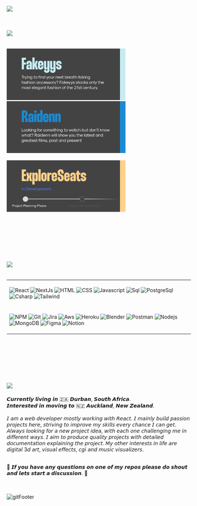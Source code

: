 <a href="#"><img src="https://github.com/Typicallunchbox/Typicallunchbox/assets/41709116/101d8468-8310-4701-a614-4fa50c4dd300" /></a>
</br>
</br>
</br>

<img src="https://github.com/Typicallunchbox/Typicallunchbox/assets/41709116/002935d0-fd98-4e99-aae6-772ebdb08c15" width="340px" />
 </br>
  </br>
  <p align="left" gap=""20px>
    <a href="https://github.com/Typicallunchbox/fakeyys-ecommerce"><img width="325" src="./icons/fakeyys-project.png" alt="Fakeyys"></a>
    &nbsp;
    &nbsp;
    &nbsp;
    &nbsp;
    <a href="https://github.com/Typicallunchbox/Raidenn3.0"><img width="325" src="./icons/raidenn-project.png" alt="Raidenn"></a>
    </br>
    </br>
    <a href="https://github.com/Typicallunchbox/ExploreSeats"><img width="325" src="./icons/explore-seats-project.png" alt="Raidenn"></a> 

  </p>
</br>
</br>
</br>

<img src="https://github.com/Typicallunchbox/Typicallunchbox/assets/41709116/4994e9e5-9410-4c73-9aa5-df3ae61e8595" width="100%" height="2"/>

</br>
</br>
</br>
</br>

<!-- 
## Demo

![Demo Doccou alpha](http://share.gifyoutube.com/KzB6Gb.gif) -->


<img src="https://github.com/Typicallunchbox/Typicallunchbox/assets/41709116/d184811b-ff1d-4afc-99f7-85a3c6725c76" width="500px"/>
</br>
</br>
<table>
    <tr>
        <td>
            </br>
            <img alt="React" src="https://img.shields.io/badge/-React-61dbfb?style=for-the-badge&logo=React&logoColor=black" />
            <img alt="NextJs" src="https://img.shields.io/badge/-Nextjs-FFFFFF?style=for-the-badge&logo=Next.js&logoColor=black" />
            <img alt="HTML" src="https://img.shields.io/badge/-Html-F16529?style=for-the-badge&logo=html5&logoColor=white" />
            <img alt="CSS" src="https://img.shields.io/badge/-Css-1471B6?style=for-the-badge&logo=css3&logoColor=white" />
            <img alt="Javascript" src="https://img.shields.io/badge/-Javascript-f0db4f?style=for-the-badge&logo=javascript&logoColor=black" />
            <img alt="Sql" src="https://img.shields.io/badge/-Mysql-00758F?style=for-the-badge&logo=MicrosoftSQLServer&logoColor=white" />
            <img alt="PostgreSql" src="https://img.shields.io/badge/PostgreSQL-316192?style=for-the-badge&logo=postgresql&logoColor=white" />
            <img alt="Csharp" src="https://img.shields.io/badge/-csharp-280068?style=for-the-badge&logo=CSharp&logoColor=white" />
            <img alt="Tailwind" src="https://img.shields.io/badge/-Tailwind-06b6d4?style=for-the-badge&logo=Tailwind&logoColor=white" />
            </br>
            </br>
        </td>
    </tr>
    <tr>
        <td>
            </br>
            <img alt="NPM" src="https://img.shields.io/badge/-NPM-CB3837?style=for-the-badge&logo=npm&logoColor=white" />
            <img alt="Git" src="https://img.shields.io/badge/-Git-F1502F?style=for-the-badge&logo=Git&logoColor=white" />
            <img alt="Jira" src="https://img.shields.io/badge/-Jira-2280FA?style=for-the-badge&logo=jira&logoColor=white" />
            <img alt="Aws" src="https://img.shields.io/badge/-Aws-F1502F?style=for-the-badge&logo=amazonaws&logoColor=white" />
            <img alt="Heroku" src="https://img.shields.io/badge/Heroku-430098?style=for-the-badge&logo=heroku&logoColor=white" />
            <img alt="Blender" src="https://img.shields.io/badge/-Blender-EA7600?style=for-the-badge&logo=Blender&logoColor=white" />
            <img alt="Postman" src="https://img.shields.io/badge/-Postman-F16529?style=for-the-badge&logo=postman&logoColor=white" />
            <img alt="Nodejs" src="https://img.shields.io/badge/-Nodejs-43853d?style=for-the-badge&logo=Node.js&logoColor=white" />
            <img alt="MongoDB" src="https://img.shields.io/badge/-MongoDB-13aa52?style=for-the-badge&logo=mongodb&logoColor=white" />
            <img alt="Figma" src="https://img.shields.io/badge/-Figma-A159FF?style=for-the-badge&logo=figma&logoColor=white" />
            <img alt="Notion" src="https://img.shields.io/badge/Notion-000000?style=for-the-badge&logo=notion&logoColor=white" />
            </br>
            </br>
        </td>
    </tr>
</table>

</br>
</br>
</br>

<img src="https://github.com/Typicallunchbox/Typicallunchbox/assets/41709116/4994e9e5-9410-4c73-9aa5-df3ae61e8595" width="100%" height="2"/>
</br>
</br>
</br>
</br>

<img src="https://github.com/Typicallunchbox/Typicallunchbox/assets/41709116/877c2d62-e6ad-4c26-961a-dc818e404da2" width="260px"/>
</br>
</br>
𝘾𝙪𝙧𝙧𝙚𝙣𝙩𝙡𝙮 𝙡𝙞𝙫𝙞𝙣𝙜 𝙞𝙣 🇿🇦 𝘿𝙪𝙧𝙗𝙖𝙣, 𝙎𝙤𝙪𝙩𝙝 𝘼𝙛𝙧𝙞𝙘𝙖.
</br>
𝙄𝙣𝙩𝙚𝙧𝙚𝙨𝙩𝙚𝙙 𝙞𝙣 𝙢𝙤𝙫𝙞𝙣𝙜 𝙩𝙤 🇳🇿 𝘼𝙪𝙘𝙠𝙡𝙖𝙣𝙙, 𝙉𝙚𝙬 𝙕𝙚𝙖𝙡𝙖𝙣𝙙.
</br>
</br>
𝘐 𝘢𝘮 𝘢 𝘸𝘦𝘣 𝘥𝘦𝘷𝘦𝘭𝘰𝘱𝘦𝘳 𝘮𝘰𝘴𝘵𝘭𝘺 𝘸𝘰𝘳𝘬𝘪𝘯𝘨 𝘸𝘪𝘵𝘩 𝘙𝘦𝘢𝘤𝘵. 𝘐 𝘮𝘢𝘪𝘯𝘭𝘺 𝘣𝘶𝘪𝘭𝘥 𝘱𝘢𝘴𝘴𝘪𝘰𝘯 𝘱𝘳𝘰𝘫𝘦𝘤𝘵𝘴 𝘩𝘦𝘳𝘦, 𝘴𝘵𝘳𝘪𝘷𝘪𝘯𝘨 𝘵𝘰 𝘪𝘮𝘱𝘳𝘰𝘷𝘦 𝘮𝘺 𝘴𝘬𝘪𝘭𝘭𝘴 𝘦𝘷𝘦𝘳𝘺 𝘤𝘩𝘢𝘯𝘤𝘦 𝘐 𝘤𝘢𝘯 𝘨𝘦𝘵. 𝘈𝘭𝘸𝘢𝘺𝘴 𝘭𝘰𝘰𝘬𝘪𝘯𝘨 𝘧𝘰𝘳 𝘢 𝘯𝘦𝘸 𝘱𝘳𝘰𝘫𝘦𝘤𝘵 𝘪𝘥𝘦𝘢, 𝘸𝘪𝘵𝘩 𝘦𝘢𝘤𝘩 𝘰𝘯𝘦 𝘤𝘩𝘢𝘭𝘭𝘦𝘯𝘨𝘪𝘯𝘨 𝘮𝘦 𝘪𝘯 𝘥𝘪𝘧𝘧𝘦𝘳𝘦𝘯𝘵 𝘸𝘢𝘺𝘴. 𝘐 𝘢𝘪𝘮 𝘵𝘰 𝘱𝘳𝘰𝘥𝘶𝘤𝘦 𝘲𝘶𝘢𝘭𝘪𝘵𝘺 𝘱𝘳𝘰𝘫𝘦𝘤𝘵𝘴 𝘸𝘪𝘵𝘩 𝘥𝘦𝘵𝘢𝘪𝘭𝘦𝘥 𝘥𝘰𝘤𝘶𝘮𝘦𝘯𝘵𝘢𝘵𝘪𝘰𝘯 𝘦𝘹𝘱𝘭𝘢𝘪𝘯𝘪𝘯𝘨 𝘵𝘩𝘦 𝘱𝘳𝘰𝘫𝘦𝘤𝘵. 𝘔𝘺 𝘰𝘵𝘩𝘦𝘳 𝘪𝘯𝘵𝘦𝘳𝘦𝘴𝘵𝘴 𝘪𝘯 𝘭𝘪𝘧𝘦 𝘢𝘳𝘦 𝘥𝘪𝘨𝘪𝘵𝘢𝘭 3𝘥 𝘢𝘳𝘵, 𝘷𝘪𝘴𝘶𝘢𝘭 𝘦𝘧𝘧𝘦𝘤𝘵𝘴, 𝘤𝘨𝘪 𝘢𝘯𝘥 𝘮𝘶𝘴𝘪𝘤 𝘷𝘪𝘴𝘶𝘢𝘭𝘪𝘻𝘦𝘳𝘴.
</br>
</br>

🍩 𝙄𝙛 𝙮𝙤𝙪 𝙝𝙖𝙫𝙚 𝙖𝙣𝙮 𝙦𝙪𝙚𝙨𝙩𝙞𝙤𝙣𝙨 𝙤𝙣 𝙤𝙣𝙚 𝙤𝙛 𝙢𝙮 𝙧𝙚𝙥𝙤𝙨 𝙥𝙡𝙚𝙖𝙨𝙚 𝙙𝙤 𝙨𝙝𝙤𝙪𝙩 𝙖𝙣𝙙 𝙡𝙚𝙩𝙨 𝙨𝙩𝙖𝙧𝙩 𝙖 𝙙𝙞𝙨𝙘𝙪𝙨𝙨𝙞𝙤𝙣. 🍩
</br>
</br>
</br>

  ![gitFooter](https://github.com/Typicallunchbox/Typicallunchbox/assets/41709116/740c143b-4bd8-4026-a7b7-664cf9f9462f)



